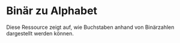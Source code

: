 # Binär zu Alphabet

Diese Ressource zeigt auf, wie Buchstaben anhand von Binärzahlen dargestellt werden können.